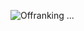 ![Offranking](https://github.com/user-attachments/assets/2aa3733b-8b6e-4c06-bb53-5227f59d9be6)
 ...

<!---
offranking/offranking is a ✨ special ✨ repository because its `README.md` (this file) appears on your GitHub profile.
You can click the Preview link to take a look at your changes.
--->
